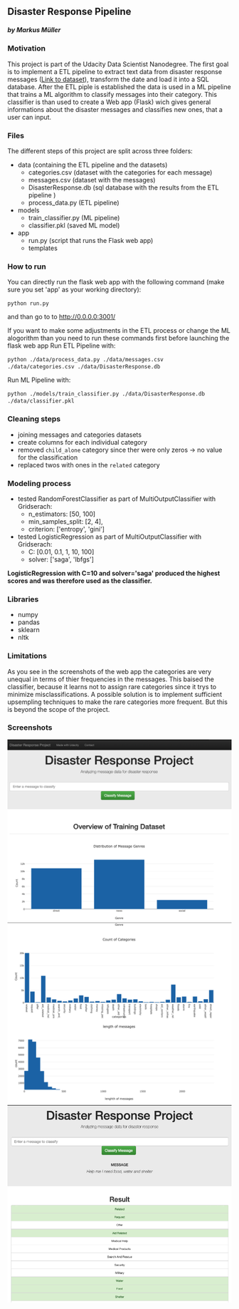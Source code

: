 ## Disaster Response Pipeline
##### by Markus Müller

### Motivation
This project is part of the Udacity Data Scientist Nanodegree. The first goal is to implement a ETL pipeline to extract text data from disaster response messages (<a href='https://appen.com/datasets/combined-disaster-response-data/'>Link to dataset</a>), transform the date and load it into a SQL database. After the ETL piple is established the data is used in a ML pipeline that trains a ML algorithm to classify messages into their category. This classifier is than used to create a Web app (Flask) wich gives general informations about the disaster messages and classifies new ones, that a user can input.

### Files
The different steps of this project are split across three folders:
- data (containing the ETL pipeline and the datasets)
  - categories.csv (dataset with the categories for each message)
  - messages.csv (dataset with the messages)
  - DisasterResponse.db (sql database with the results from the ETL pipeline )
  - process_data.py (ETL pipeline)
- models 
  - train_classifier.py (ML pipeline)
  - classifier.pkl (saved ML model)
- app
  - run.py (script that runs the Flask web app)
  - templates

### How to run
You can directly run the flask web app with the following command (make sure you set 'app' as your working directory):
```
python run.py
```
and than go to to http://0.0.0.0:3001/

If you want to make some adjustments in the ETL process or change the ML alogorithm than you need to run these commands first before launching the flask web app
Run ETL Pipeline with:
```
python ./data/process_data.py ./data/messages.csv ./data/categories.csv ./data/DisasterResponse.db
```
Run ML Pipeline with:
```
python ./models/train_classifier.py ./data/DisasterResponse.db ./data/classifier.pkl
```

### Cleaning steps
- joining messages and categories datasets
- create columns for each individual category
- removed `child_alone` category since ther were only zeros -> no value for the classification
- replaced twos with ones in the `related` category

### Modeling process
- tested RandomForestClassifier as part of MultiOutputClassifier with Gridserach:
  - n_estimators: [50, 100] 
  - min_samples_split: [2, 4],
  - criterion: ['entropy', 'gini']
- tested LogisticRegression as part of MultiOutputClassifier with Gridserach:
  - C: [0.01, 0.1, 1, 10, 100]
  - solver: ['saga', 'lbfgs']

<b>LogisticRegression with C=10 and solver='saga' produced the highest scores and was therefore used as the classifier.</b>

### Libraries
- numpy
- pandas
- sklearn
- nltk

### Limitations
As you see in the screenshots of the web app the categories are very unequal in terms of thier frequencies in the messages. This baised the classifier, because it learns not to assign rare categories since it trys to minimize misclassifications. A possible solution is to implement sufficient upsempling techniques to make the rare categories more frequent. But this is beyond the scope of the project. 

### Screenshots

![Screenshot1](Screenshot1.png)
![Screenshot2](Screenshot2.png)
![Screenshot3](Screenshot3.png)

